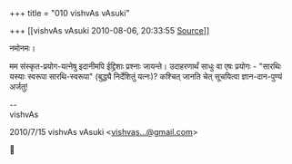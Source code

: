 +++
title = "010 vishvAs vAsuki"

+++
[[vishvAs vAsuki	2010-08-06, 20:33:55 [Source](https://groups.google.com/g/samskrita/c/kcwXcrq_pnU)]]



नमोनमः।

  

मम संस्कृत-प्रयोग-यत्नेषु इदानीमपि ईद्द्रिशाः प्रश्नाः जायन्ते। उदाहरणार्थं साधुः वा एषः प्रयोगः - "सारथिः यस्याः स्वरूपा सारथि-स्वरूपा" (बुद्ध्यै निर्देशितुं यत्नः)? कश्चित् जानति चेत् सूचयित्वा ज्ञान-दान-पुण्यं अर्जतु!  

  
--  
vishvAs  
  
  
  

2010/7/15 vishvAs vAsuki \<[vishvas...@gmail.com]()\>



